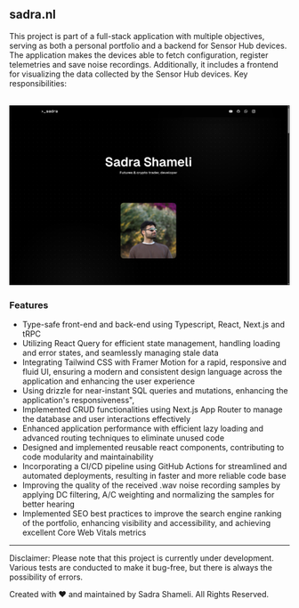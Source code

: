 ## sadra.nl

This project is part of a full-stack application with multiple objectives, serving as both a personal portfolio and a backend for Sensor Hub devices. The application makes the devices able to fetch configuration, register telemetries and save noise recordings. Additionally, it includes a frontend for visualizing the data collected by the Sensor Hub devices. Key responsibilities:

<br>
<img src="Assets/Images/SadraNL.jpg">
<br>

### Features

- Type-safe front-end and back-end using Typescript, React, Next.js and tRPC
- Utilizing React Query for efficient state management, handling loading and error states, and seamlessly managing stale data
- Integrating Tailwind CSS with Framer Motion for a rapid, responsive and fluid UI, ensuring a modern and consistent design language across the application and enhancing the user experience
- Using drizzle for near-instant SQL queries and mutations, enhancing the application's responsiveness",
- Implemented CRUD functionalities using Next.js App Router to manage the database and user interactions effectively
- Enhanced application performance with efficient lazy loading and advanced routing techniques to eliminate unused code
- Designed and implemented reusable react components, contributing to code modularity and maintainability
- Incorporating a CI/CD pipeline using GitHub Actions for streamlined and automated deployments, resulting in faster and more reliable code base
- Improving the quality of the received .wav noise recording samples by applying DC filtering, A/C weighting and normalizing the samples for better hearing
- Implemented SEO best practices to improve the search engine ranking of the portfolio, enhancing visibility and accessibility, and achieving excellent Core Web Vitals metrics

---

Disclaimer: Please note that this project is currently under development. Various tests are conducted to make it bug-free, but there is always the possibility of errors.

Created with ♥ and maintained by Sadra Shameli. All Rights Reserved.
